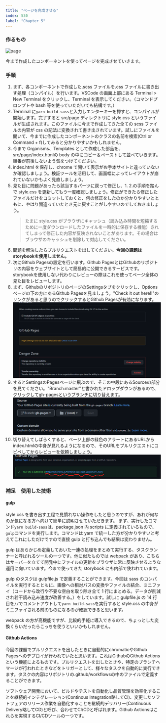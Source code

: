 ```yaml
---
title: "ページを完成させる"
index: 530
label: "Chapter 5"
---
```


### 作るもの

![page](./images/page.png)

今まで作成したコンポーネントを使ってページを完成させていきます。

### 手順

1. まず、各コンポーネントで作成した.scss ファイルを.css ファイルに書き出す処理（コンパイル）を行います。VSCode の画面上部にある Terminal > New Terminal をクリックし、Terminal を表示してください。（コマンドプロンプトや bash 等を使っていただいても結構です。）
2. Terminal に`yarn build-sass`と入力しエンターキーを押すと、コンパイルが開始します。完了すると src/page ディレクトリに style.css というファイルが生成されます。このファイルに今まで作成してきた全ての scss ファイルの内容が css の記法に変換されて書き出されています。試しにファイルを開いて、今までに作成したコンポーネントのクラスの名前を検索(Ctrl or Command + f)してみると分かりやすいかもしれません。
3. 今まで Organisms、Templates として作成した部品を、src/page/index.htmlの body の中にコピー＆ペーストして並べていきます。順番が前後しないよう気をつけてください。
4. index.html を保存し、chrome で開いて表示がお手本サイトと違っていないか確認しましょう。検証ツールを活用して、画面幅によってレイアウトが崩れていないかもよく見直しましょう。
5. 見た目に問題があったら該当するパーツに戻って修正し、1. 2.の手順を踏んで style.css を更新してもう一度確認しましょう。修正ができたら修正したファイルだけをコミットしておくと、何の修正をしたのか分かりやすいとともに、やはり間違っていたとき元に戻すことがしやすいのでしておきましょう。
   > たまに style.css がブラウザにキャッシュ（読み込み時間を短縮するために一度ダウンロードしたファイルを一時的に保存する機能）されてしまって修正した内容が反映されないことがあります。その場合はブラウザのキャッシュを削除して対応してください。
6. 問題を解決したらプルリクエストを出してください。**今回の課題はstorybookを使用しません。**
7. 次にGithub Pagesの設定を行います。Github PagesとはGithubのリポジトリの内容をウェブサイトとして簡易的に公開できるサービスです。storybookを使用しない代わりにレビューの際はこれを使ってページ全体の見た目をレビューします。
8. まず、GithubのリポジトリのページのSettingsタブをクリックし、Optionsページの下の方にあるGithub Pagesを見ましょう。"Check it out here!!"のリンクがあると思うのでクリックするとGithub Pagesが有効になります。
![github_pages_1](./images/page_github_pages_1.png)
9. するとSettingsのPagesページに飛ぶので、そこの中段にあるSourceの部分を見てください。"Branch:master"と書かれたドロップダウンがあるので、クリックしてgh-pagesというブランチに切り替えます。
![github_pages_2](./images/page_github_pages_2.png)
10. 切り替えてしばらくすると、ページ上部の緑色のアラートにあるURLからindex.htmlの中身が見れるようになるので、そのURLをプルリクエストにコピペしてからレビューを依頼しましょう。
![github_pages_3](./images/page_github_pages_3.png)

### 補足　使用した技術

#### gulp

style.css を書き出す工程で見慣れない操作をしたと思うのですが、あれが何なのか気になる方へ向けて簡単に説明させていただきます。
まず、実行したコマンド`yarn build-sass`は、package.json 内 scripts に定義されているもので、`gulp`コマンドを実行します。コマンドは yarn で統一した方が分かりやすいと考えてこれにしただけですので直接 gulp と打ち込んでも結果は変わりません。

gulp はあらかじめ定義しておいた一連の処理をまとめて実行する、タスクランナーと呼ばれるツールの一つです。他に似たものでは webpack があり、こちらはサーバーを立てて開発中にファイルの更新をブラウザに常に反映させるような運用に向いています。今まで使ってきた storybook にも内部で使われています。

gulp のタスクは gulpfile.js で定義することができます。今回は sass のコンパイルを実行するとともに、画像への相対パスの変換やファイルの結合、ミニファイ（コードから改行や不要な空白を取り除き全て 1 行にまとめる。データが削減され若干読み込み速度が改善する。）をしています。試しに gulpfile.js の 14 行目を`//`でコメントアウトして`yarn build-sass`を実行すると style.css の中身がミニファイされる前のものになるのが確認できると思います。

webpack の方が高機能ですが、比較的手軽に導入できるので、ちょっとした変換くらいだったらこっちを使うといいかもしれません。

#### Github Actions

今回の課題でプルリクエストを出したときに自動的にchromaticやGithub Pagesへのデプロイが行われていたと思います。これはGithubのGithub Actionsという機能によるものです。プルリクエストを出したときや、特定のブランチへマージが行われたときなどをトリガーとして、様々なタスクを自動的に実行できます。タスクの内容はリポジトリの.github/workflowsの中のファイルで定義することができます。

ソフトウェア開発において、ビルドやテストを自動化し品質管理を効率化することを継続的インテグレーション(Continous Integration略してCI)、変更したソフトフェアのリリース作業を自動化することを継続的デリバリー(Continuous Delivery略してCD)と呼び、合わせてCI/CDと呼ばれます。Github Actionsはこれらを実現するCI/CDツールの一つです。
